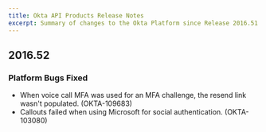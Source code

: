```yaml
---
title: Okta API Products Release Notes
excerpt: Summary of changes to the Okta Platform since Release 2016.51
---
```


## 2016.52

### Platform Bugs Fixed

* When voice call MFA was used for an MFA challenge, the resend link wasn't populated. (OKTA-109683)
* Callouts failed when using Microsoft for social authentication. (OKTA-103080)
